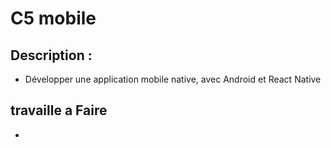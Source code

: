 # C5 mobile 
## 	Description :
 -   Développer une application mobile native, avec Android et React Native


## travaille a Faire 
- 
